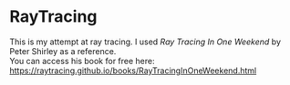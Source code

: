 # RayTracing

This is my attempt at ray tracing.
I used _Ray Tracing In One Weekend_ by Peter Shirley as a reference.\
You can access his book for free here:
https://raytracing.github.io/books/RayTracingInOneWeekend.html
